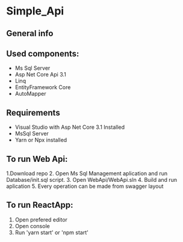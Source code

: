 # Simple_Api
## General info

## Used components:
- Ms Sql Server
- Asp Net Core Api 3.1
- Linq
- EntityFramework Core
- AutoMapper 
## Requirements
- Visual Studio with Asp Net Core 3.1 Installed
- MsSql Server
- Yarn or Npx installed
## To run Web Api:
1.Download repo
2. Open Ms Sql Management aplication and run Database/init.sql script.
3. Open WebApi/WebApi.sln
4. Build and run aplication
5. Every operation can be made from swagger layout
## To run ReactApp:
1. Open prefered editor
2. Open console
3. Run 'yarn start' or 'npm start'

 
